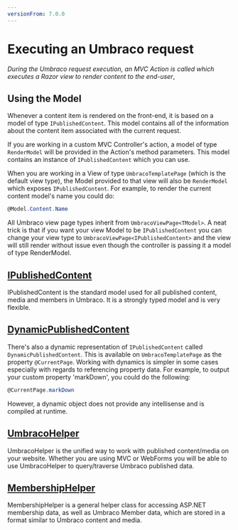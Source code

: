 ```yaml
---
versionFrom: 7.0.0
---
```


# Executing an Umbraco request

_During the Umbraco request execution, an MVC Action is called which executes a Razor view to render content to the end-user_,

## Using the Model

Whenever a content item is rendered on the front-end, it is based on a model of type `IPublishedContent`.
This model contains all of the information about the content item associated with the current request.

If you are working in a custom MVC Controller's action, a model of type `RenderModel` will be provided in the Action's method parameters.
This model contains an instance of `IPublishedContent` which you can use.

When you are working in a View of type `UmbracoTemplatePage` (which is the default view type), the Model provided to that view
will also be `RenderModel` which exposes `IPublishedContent`. For example, to render the current content model's name you could do:

```csharp
@Model.Content.Name
```

All Umbraco view page types inherit from `UmbracoViewPage<TModel>`. A neat trick is that if you want your view Model to be `IPublishedContent`
you can change your view type to `UmbracoViewPage<IPublishedContent>` and the view will still render without issue even though the controller
is passing it a model of type RenderModel.

## [IPublishedContent](../../../Reference/Querying/IPublishedContent/index.md)

IPublishedContent is the standard model used for all published content, media and members in Umbraco. It is a strongly typed model and is very flexible.

## [DynamicPublishedContent](../../../Reference/Querying/DynamicPublishedContent/index.md)

There's also a dynamic representation of `IPublishedContent` called `DynamicPublishedContent`. This is available on `UmbracoTemplatePage` as the property `@CurrentPage`.
Working with dynamics is simpler in some cases especially with regards to referencing property data. For example, to output your custom property 'markDown', you could do the following:

```csharp
@CurrentPage.markDown
```

However, a dynamic object does not provide any intellisense and is compiled at runtime.

## [UmbracoHelper](../../../Reference/Querying/UmbracoHelper/index.md)

UmbracoHelper is the unified way to work with published content/media on your website. Whether you are using MVC or WebForms you will be able to use UmbracoHelper to query/traverse Umbraco published data.

## [MembershipHelper](../../../Reference/Querying/MemberShipHelper/index.md)

MembershipHelper is a general helper class for accessing ASP.NET membership data, as well as Umbraco Member data, which are stored in a format similar to Umbraco content and media.
